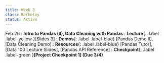 ```yaml
---
title: Week 3
class: Berkeley
status: Active
---
```



Feb 26
: **Intro to Pandas (II), Data Cleaning with Pandas**
: **Lecture**{: .label .label-yellow }[Slides 3]
: **Demos**{: .label .label-blue} [Pandas Demo II], [Data Cleaning Demo]
: **Resources**{: .label .label-blue} [Pandas Tutor], [Data 100 Lecture Slides], [Pandas API Reference]
: **Checkpoint**{: .label .label-green }**[Project Checkpoint 1] (Due 3/4)**
